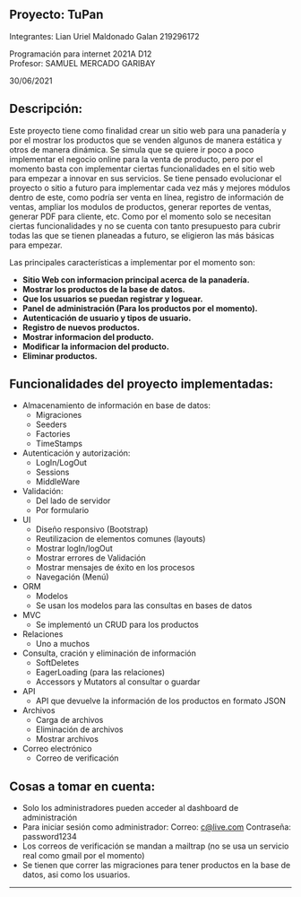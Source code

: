 ## Proyecto: TuPan


Integrantes:
Lian Uriel Maldonado Galan 219296172

Programación para internet 2021A D12  
Profesor: SAMUEL MERCADO GARIBAY  

30/06/2021

## Descripción:

Este proyecto tiene como finalidad crear un sitio web para una panadería y por el mostrar los productos que se venden algunos de manera estática y otros de manera dinámica.
Se simula que se quiere ir poco a poco implementar el negocio online para la venta de producto, pero por el momento basta con implementar ciertas funcionalidades en el sitio web para empezar a innovar en sus servicios.
Se tiene pensado evolucionar el proyecto o sitio a futuro para implementar cada vez más y mejores módulos dentro de este, como podría ser venta en línea, registro de información de ventas, ampliar los modulos de productos, generar reportes de ventas, generar PDF para cliente, etc.
Como por el momento solo se necesitan ciertas funcionalidades y no se cuenta con tanto presupuesto para cubrir todas las que se tienen planeadas a futuro, se eligieron las más básicas para empezar.


Las principales características a implementar por el momento son:  

- **Sitio Web con informacion principal acerca de la panadería.**  
- **Mostrar los productos de la base de datos.**  
- **Que los usuarios se puedan registrar y loguear.**  
- **Panel de administración (Para los productos por el momento).**
- **Autenticación de usuario y tipos de usuario.**
- **Registro de nuevos productos.**
- **Mostrar informacion del producto.**
- **Modificar la informacion del producto.**
- **Eliminar productos.**


## Funcionalidades del proyecto implementadas: 


- Almacenamiento de información en base de datos: 
  - Migraciones
  - Seeders
  - Factories
  - TimeStamps
- Autenticación y autorización:
    - LogIn/LogOut
    - Sessions
    - MiddleWare
- Validación:
    - Del lado de servidor
    - Por formulario
- UI
    - Diseño responsivo (Bootstrap)
    - Reutilizacion de elementos comunes (layouts)
    - Mostrar logIn/logOut
    - Mostrar errores de Validación
    - Mostrar mensajes de éxito en los procesos
    - Navegación (Menú)
- ORM
    - Modelos
    - Se usan los modelos para las consultas en bases de datos
- MVC
    - Se implementó un CRUD para los productos
- Relaciones
    - Uno a muchos
- Consulta, cración y eliminación de información
    - SoftDeletes
    - EagerLoading (para las relaciones)
    - Accessors y Mutators al consultar o guardar
- API
    - API que devuelve la información de los productos en formato JSON
- Archivos
    - Carga de archivos
    - Eliminación de archivos
    - Mostrar archivos
- Correo electrónico
    - Correo de verificación

## Cosas a tomar en cuenta:

- Solo los administradores pueden acceder al dashboard de administración
- Para iniciar sesión como administrador: Correo: c@live.com Contraseña: password1234
- Los correos de verificación se mandan a mailtrap (no se usa un servicio real como gmail por el momento)
- Se tienen que correr las migraciones para tener productos en la base de datos, asi como los usuarios.


---


